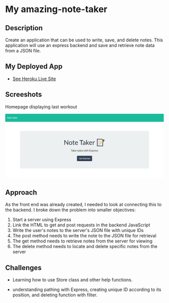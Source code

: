 # My amazing-note-taker

## Description

Create an application that can be used to write, save, and delete notes. This application will use an express backend and save and retrieve note data from a JSON file.

## My Deployed App
* [See Heroku Live Site](https://fast-ocean-49135.herokuapp.com/)

## Screeshots

Homepage displaying last workout

![Site](public/assets/images/mainpage.JPG)

## Approach
As the front end was already created, I needed to look at connecting this to the backend. I broke down the problem into smaller objectives:
1. Start a server using Express
2. Link the HTML to get and post requests in the backend JavaScript
3. Write the user's notes to the server's JSON file with unique IDs
4. The post method needs to write the note to the JSON file for retrieval
5. The get method needs to retrieve notes from the server for viewing
6. The delete method needs to locate and delete specific notes from the server

## Challenges
* Learning how to use Store class and other help functions.

* understanding pathing with Express, creating unique ID according to its position, and deleting function with filter. 

